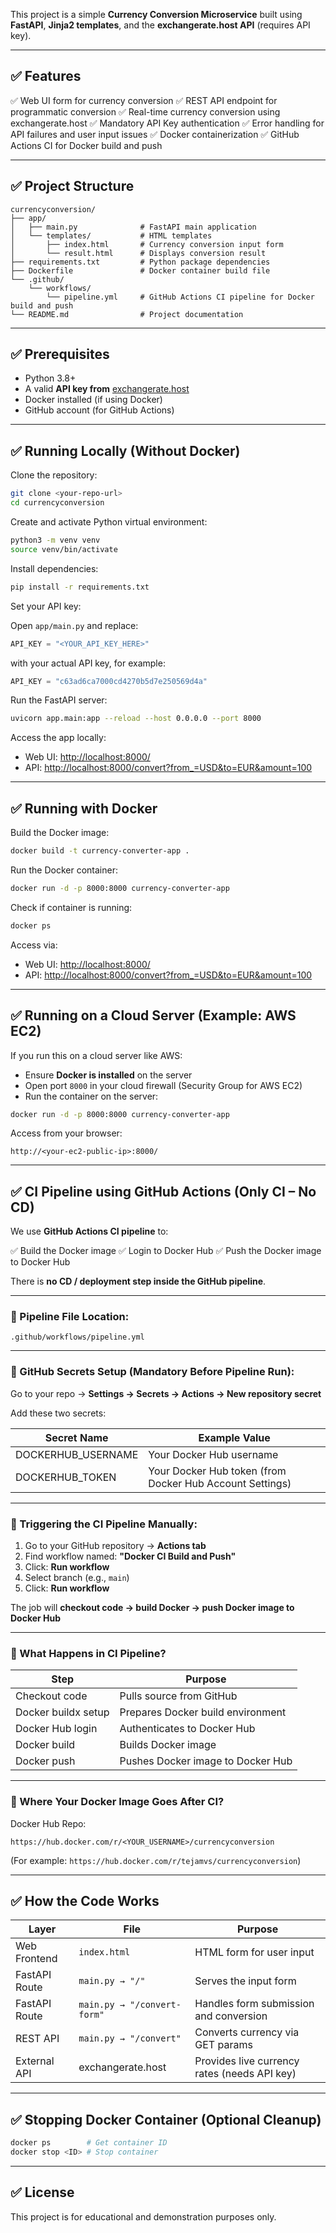 
This project is a simple **Currency Conversion Microservice** built using **FastAPI**, **Jinja2 templates**, and the **exchangerate.host API** (requires API key).

---

## ✅ Features

✅ Web UI form for currency conversion
✅ REST API endpoint for programmatic conversion
✅ Real-time currency conversion using exchangerate.host
✅ Mandatory API Key authentication
✅ Error handling for API failures and user input issues
✅ Docker containerization
✅ GitHub Actions CI for Docker build and push

---

## ✅ Project Structure

```
currencyconversion/
├── app/
│   ├── main.py              # FastAPI main application
│   └── templates/           # HTML templates
│       ├── index.html       # Currency conversion input form
│       └── result.html      # Displays conversion result
├── requirements.txt         # Python package dependencies
├── Dockerfile               # Docker container build file
└── .github/
    └── workflows/
        └── pipeline.yml     # GitHub Actions CI pipeline for Docker build and push
└── README.md                # Project documentation
```

---

## ✅ Prerequisites

* Python 3.8+
* A valid **API key from** [exchangerate.host](https://exchangerate.host/)
* Docker installed (if using Docker)
* GitHub account (for GitHub Actions)

---

## ✅ Running Locally (Without Docker)

Clone the repository:

```bash
git clone <your-repo-url>
cd currencyconversion
```

Create and activate Python virtual environment:

```bash
python3 -m venv venv
source venv/bin/activate
```

Install dependencies:

```bash
pip install -r requirements.txt
```

Set your API key:

Open `app/main.py` and replace:

```python
API_KEY = "<YOUR_API_KEY_HERE>"
```

with your actual API key, for example:

```python
API_KEY = "c63ad6ca7000cd4270b5d7e250569d4a"
```

Run the FastAPI server:

```bash
uvicorn app.main:app --reload --host 0.0.0.0 --port 8000
```

Access the app locally:

* Web UI: [http://localhost:8000/](http://localhost:8000/)
* API: [http://localhost:8000/convert?from\_=USD\&to=EUR\&amount=100](http://localhost:8000/convert?from_=USD&to=EUR&amount=100)

---

## ✅ Running with Docker

Build the Docker image:

```bash
docker build -t currency-converter-app .
```

Run the Docker container:

```bash
docker run -d -p 8000:8000 currency-converter-app
```

Check if container is running:

```bash
docker ps
```

Access via:

* Web UI: [http://localhost:8000/](http://localhost:8000/)
* API: [http://localhost:8000/convert?from\_=USD\&to=EUR\&amount=100](http://localhost:8000/convert?from_=USD&to=EUR&amount=100)

---

## ✅ Running on a Cloud Server (Example: AWS EC2)

If you run this on a cloud server like AWS:

* Ensure **Docker is installed** on the server
* Open port `8000` in your cloud firewall (Security Group for AWS EC2)
* Run the container on the server:

```bash
docker run -d -p 8000:8000 currency-converter-app
```

Access from your browser:

```
http://<your-ec2-public-ip>:8000/
```

---

## ✅ CI Pipeline using GitHub Actions (Only CI – No CD)

We use **GitHub Actions CI pipeline** to:

✅ Build the Docker image
✅ Login to Docker Hub
✅ Push the Docker image to Docker Hub

There is **no CD / deployment step inside the GitHub pipeline**.

---

### 📌 Pipeline File Location:

```
.github/workflows/pipeline.yml
```

---

### 📌 GitHub Secrets Setup (Mandatory Before Pipeline Run):

Go to your repo → **Settings → Secrets → Actions → New repository secret**

Add these two secrets:

| Secret Name         | Example Value                                            |
| ------------------- | -------------------------------------------------------- |
| DOCKERHUB\_USERNAME | Your Docker Hub username                                 |
| DOCKERHUB\_TOKEN    | Your Docker Hub token (from Docker Hub Account Settings) |

---

### 📌 Triggering the CI Pipeline Manually:

1. Go to your GitHub repository → **Actions tab**
2. Find workflow named:
   **"Docker CI Build and Push"**
3. Click: **Run workflow**
4. Select branch (e.g., `main`)
5. Click: **Run workflow**

The job will **checkout code → build Docker → push Docker image to Docker Hub**

---

### 📌 What Happens in CI Pipeline?

| Step                | Purpose                           |
| ------------------- | --------------------------------- |
| Checkout code       | Pulls source from GitHub          |
| Docker buildx setup | Prepares Docker build environment |
| Docker Hub login    | Authenticates to Docker Hub       |
| Docker build        | Builds Docker image               |
| Docker push         | Pushes Docker image to Docker Hub |

---

### 📌 Where Your Docker Image Goes After CI?

Docker Hub Repo:

```
https://hub.docker.com/r/<YOUR_USERNAME>/currencyconversion
```

(For example: `https://hub.docker.com/r/tejamvs/currencyconversion`)

---

## ✅ How the Code Works

| Layer         | File                        | Purpose                                      |
| ------------- | --------------------------- | -------------------------------------------- |
| Web Frontend  | `index.html`                | HTML form for user input                     |
| FastAPI Route | `main.py → "/"`             | Serves the input form                        |
| FastAPI Route | `main.py → "/convert-form"` | Handles form submission and conversion       |
| REST API      | `main.py → "/convert"`      | Converts currency via GET params             |
| External API  | exchangerate.host           | Provides live currency rates (needs API key) |

---

## ✅ Stopping Docker Container (Optional Cleanup)

```bash
docker ps        # Get container ID
docker stop <ID> # Stop container
```

---

## ✅ License

This project is for educational and demonstration purposes only.


